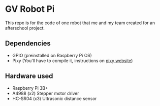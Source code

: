 # GV Robot Pi

This repo is for the code of one robot that me and my team created for an afterschool project.

## Dependencies
- GPIO (preinstalled on Raspberry Pi OS)
- Pixy (You'll have to compile it, instructions on [pixy website](https://docs.pixycam.com/wiki/doku.php?id=wiki:v2:building_libpixyusb_as_a_python_module_on_linux))

## Hardware used
- Raspberry Pi 3B+
- A4988 (x2) Stepper motor driver
- HC-SR04 (x3) Ultrasonic distance sensor